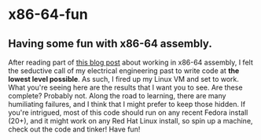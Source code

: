 x86-64-fun
==========

Having some fun with x86-64 assembly.
-------------------------------------

After reading part of [this blog post](http://nickdesaulniers.github.io/blog/2014/04/18/lets-write-some-x86-64/) about working in x86-64 assembly, I felt the seductive call of my electrical engineering past to write code at **the lowest level possible**. As such, I fired up my Linux VM and set to work. What you're seeing here are the results that I want you to see. Are these complete? Probably not. Along the road to learning, there are many humiliating failures, and I think that I might prefer to keep those hidden. If you're intrigued, most of this code should run on any recent Fedora install (20+), and it might work on any Red Hat Linux install, so spin up a machine, check out the code and tinker! Have fun!


